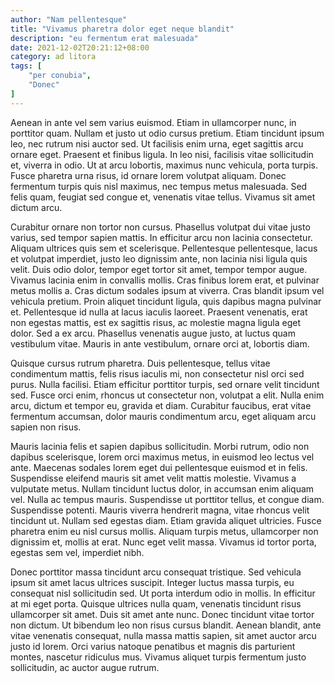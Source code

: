 ```yaml
---
author: "Nam pellentesque"
title: "Vivamus pharetra dolor eget neque blandit"
description: "eu fermentum erat malesuada"
date: 2021-12-02T20:21:12+08:00
category: ad litora
tags: [
    "per conubia",
    "Donec"
]
---
```

Aenean in ante vel sem varius euismod. Etiam in ullamcorper nunc, in porttitor quam. Nullam et justo ut odio cursus pretium. Etiam tincidunt ipsum leo, nec rutrum nisi auctor sed.<!--more--> Ut facilisis enim urna, eget sagittis arcu ornare eget. Praesent et finibus ligula. In leo nisi, facilisis vitae sollicitudin et, viverra in odio. Ut at arcu lobortis, maximus nunc vehicula, porta turpis. Fusce pharetra urna risus, id ornare lorem volutpat aliquam. Donec fermentum turpis quis nisl maximus, nec tempus metus malesuada. Sed felis quam, feugiat sed congue et, venenatis vitae tellus. Vivamus sit amet dictum arcu.

Curabitur ornare non tortor non cursus. Phasellus volutpat dui vitae justo varius, sed tempor sapien mattis. In efficitur arcu non lacinia consectetur. Aliquam ultrices quis sem et scelerisque. Pellentesque pellentesque, lacus et volutpat imperdiet, justo leo dignissim ante, non lacinia nisi ligula quis velit. Duis odio dolor, tempor eget tortor sit amet, tempor tempor augue. Vivamus lacinia enim in convallis mollis. Cras finibus lorem erat, et pulvinar metus mollis a. Cras dictum sodales ipsum at viverra. Cras blandit ipsum vel vehicula pretium. Proin aliquet tincidunt ligula, quis dapibus magna pulvinar et. Pellentesque id nulla at lacus iaculis laoreet. Praesent venenatis, erat non egestas mattis, est ex sagittis risus, ac molestie magna ligula eget dolor. Sed a ex arcu. Phasellus venenatis augue justo, at luctus quam vestibulum vitae. Mauris in ante vestibulum, ornare orci at, lobortis diam.

Quisque cursus rutrum pharetra. Duis pellentesque, tellus vitae condimentum mattis, felis risus iaculis mi, non consectetur nisl orci sed purus. Nulla facilisi. Etiam efficitur porttitor turpis, sed ornare velit tincidunt sed. Fusce orci enim, rhoncus ut consectetur non, volutpat a elit. Nulla enim arcu, dictum et tempor eu, gravida et diam. Curabitur faucibus, erat vitae fermentum accumsan, dolor mauris condimentum arcu, eget aliquam arcu sapien non risus.

Mauris lacinia felis et sapien dapibus sollicitudin. Morbi rutrum, odio non dapibus scelerisque, lorem orci maximus metus, in euismod leo lectus vel ante. Maecenas sodales lorem eget dui pellentesque euismod et in felis. Suspendisse eleifend mauris sit amet velit mattis molestie. Vivamus a vulputate metus. Nullam tincidunt luctus dolor, in accumsan enim aliquam vel. Nulla ac tempus mauris. Suspendisse ut porttitor tellus, et congue diam. Suspendisse potenti. Mauris viverra hendrerit magna, vitae rhoncus velit tincidunt ut. Nullam sed egestas diam. Etiam gravida aliquet ultricies. Fusce pharetra enim eu nisl cursus mollis. Aliquam turpis metus, ullamcorper non dignissim et, mollis at erat. Nunc eget velit massa. Vivamus id tortor porta, egestas sem vel, imperdiet nibh.

Donec porttitor massa tincidunt arcu consequat tristique. Sed vehicula ipsum sit amet lacus ultrices suscipit. Integer luctus massa turpis, eu consequat nisl sollicitudin sed. Ut porta interdum odio in mollis. In efficitur at mi eget porta. Quisque ultrices nulla quam, venenatis tincidunt risus ullamcorper sit amet. Duis sit amet ante nunc. Donec tincidunt vitae tortor non dictum. Ut bibendum leo non risus cursus blandit. Aenean blandit, ante vitae venenatis consequat, nulla massa mattis sapien, sit amet auctor arcu justo id lorem. Orci varius natoque penatibus et magnis dis parturient montes, nascetur ridiculus mus. Vivamus aliquet turpis fermentum justo sollicitudin, ac auctor augue rutrum.